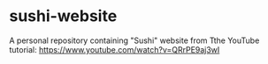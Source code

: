 # sushi-website
A personal repository containing "Sushi" website from Tthe YouTube tutorial: https://www.youtube.com/watch?v=QRrPE9aj3wI
